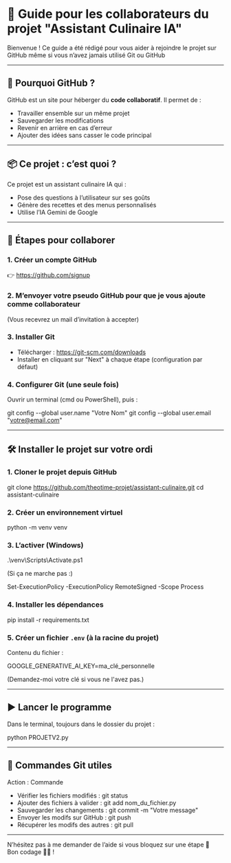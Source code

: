 # 🤝 Guide pour les collaborateurs du projet "Assistant Culinaire IA"

Bienvenue ! Ce guide a été rédigé pour vous aider à rejoindre le projet sur GitHub même si vous n’avez jamais utilisé Git ou GitHub

---

## 🧠 Pourquoi GitHub ?

GitHub est un site pour héberger du **code collaboratif**. Il permet de :
- Travailler ensemble sur un même projet
- Sauvegarder les modifications
- Revenir en arrière en cas d’erreur
- Ajouter des idées sans casser le code principal

---

## 📦 Ce projet : c’est quoi ?

Ce projet est un assistant culinaire IA qui :
- Pose des questions à l’utilisateur sur ses goûts
- Génère des recettes et des menus personnalisés
- Utilise l’IA Gemini de Google

---

## 👣 Étapes pour collaborer

### 1. Créer un compte GitHub

👉 https://github.com/signup

### 2. M’envoyer votre pseudo GitHub pour que je vous ajoute comme **collaborateur**  
(Vous recevrez un mail d’invitation à accepter)

### 3. Installer Git

- Télécharger : https://git-scm.com/downloads
- Installer en cliquant sur "Next" à chaque étape (configuration par défaut)

### 4. Configurer Git (une seule fois)

Ouvrir un terminal (cmd ou PowerShell), puis :

git config --global user.name "Votre Nom"
git config --global user.email "votre@email.com"

---

## 🛠️ Installer le projet sur votre ordi

### 1. Cloner le projet depuis GitHub

git clone https://github.com/theotime-projet/assistant-culinaire.git
cd assistant-culinaire

### 2. Créer un environnement virtuel

python -m venv venv

### 3. L’activer (Windows)

.\venv\Scripts\Activate.ps1

(Si ça ne marche pas :)

Set-ExecutionPolicy -ExecutionPolicy RemoteSigned -Scope Process

### 4. Installer les dépendances

pip install -r requirements.txt

### 5. Créer un fichier `.env` (à la racine du projet)

Contenu du fichier :

GOOGLE_GENERATIVE_AI_KEY=ma_clé_personnelle

(Demandez-moi votre clé si vous ne l'avez pas.)

---

## ▶️ Lancer le programme

Dans le terminal, toujours dans le dossier du projet :

python PROJETV2.py

---

## 💬 Commandes Git utiles

Action : Commande
- Vérifier les fichiers modifiés : git status
- Ajouter des fichiers à valider : git add nom_du_fichier.py
- Sauvegarder les changements : git commit -m "Votre message"
- Envoyer les modifs sur GitHub : git push
- Récupérer les modifs des autres : git pull

---

N’hésitez pas à me demander de l’aide si vous bloquez sur une étape 🙌  
Bon codage 👨‍🍳 !
